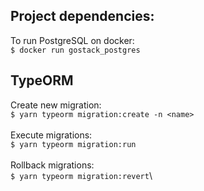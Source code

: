 ## Project dependencies:
To run PostgreSQL on docker:\
  `$ docker run gostack_postgres`

## TypeORM
Create new migration:\
  ` $ yarn typeorm migration:create -n <name> `\
\
Execute migrations:\
  ` $ yarn typeorm migration:run `\
\
Rollback migrations:\
  ` $ yarn typeorm migration:revert `\

